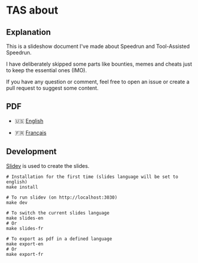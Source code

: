 # TAS about

## Explanation

This is a slideshow document I've made about Speedrun and Tool-Assisted Speedrun.

I have deliberately skipped some parts like bounties, memes and cheats just to keep the essential ones (IMO).

If you have any question or comment, feel free to open an issue or create a pull request to suggest some content.

## PDF

- 🇺🇸 [English](https://fullmoonissue.github.io/tas-about-en.pdf?last_version=2022-02-04)

- 🇫🇷 [Français](https://fullmoonissue.github.io/tas-about-fr.pdf?last_version=2022-02-04)

## Development

[Slidev](https://github.com/slidevjs/slidev) is used to create the slides.

    # Installation for the first time (slides language will be set to english)
    make install

    # To run slidev (on http://localhost:3030)
    make dev

    # To switch the current slides language
    make slides-en
    # Or
    make slides-fr

    # To export as pdf in a defined language
    make export-en
    # Or
    make export-fr